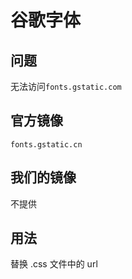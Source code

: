 # 谷歌字体

## 问题

无法访问`fonts.gstatic.com`

## 官方镜像

`fonts.gstatic.cn`

## 我们的镜像

不提供

## 用法

替换 .css 文件中的 url
